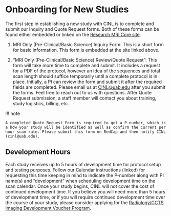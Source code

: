 # Onboarding for New Studies

The first step in establishing a new study with CINL is to complete and submit our Inquiry and Quote Request forms. Both of these forms can be found either embedded or linked on the [Research MRI Core site](https://www.uab.edu/cores/ircp/rmric/contact/new-studies).

1. MRI Only (Pre-Clinical/Basic Science) Inquiry Form: This is a short form for basic information. This form is embedded at the site linked above.

2. “MRI Only (Pre-Clinical/Basic Science) Review/Quote Request”: This form will take more time to complete and submit. It includes a request for a PDF of the protocol, however an idea of the sequences and total scan length should suffice temporarily until a complete protocol is in place. Initially, a PI can review the form and submit it after the required fields are completed. Please email us at CINL@uab.edu after you submit the forms. Feel free to reach out to us with questions. After Quote Request submission, a staff member will contact you about training, study logistics, billing, etc.

!!! note

    A completed Quote Request Form is required to get a P-number, which is a how your study will be identified as well as confirm the current per hour scan rate. Please submit this form on RedCap and then notify CINL (cinl@uab.edu).

## Development Hours

Each study receives up to 5 hours of development time for protocol setup and testing purposes. Follow our Calendar instructions (linked) for requesting this time keeping in mind to indicate the P-number along with PI name(s) and “development” when scheduling development time on the scan calendar. Once your study begins, CINL will not cover the cost of continued development time. If you believe you will need more than 5 hours of development time, or if you will require continued development time over the course of your study, please consider applying for the [Radiology/CCTS Imaging Development Voucher Program](https://www.uab.edu/medicine/radiology/research/funding-opportunities/uab-radiology-imaging-development-voucher-request#:~:text=To%20encourage%20and%20enhance%20imaging,PET%2FCT%2C%20Small%20Animal%20Imaging).

